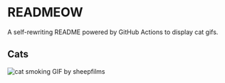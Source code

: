 # READMEOW

A self-rewriting README powered by GitHub Actions to display cat gifs.

## Cats

![cat smoking GIF by sheepfilms](https://media0.giphy.com/media/l0ExdMHUDKteztyfe/200.gif?cid=9acd02da1xo91lyxym1n78sloxei1xuo7fsll3auqo6b80aq&ep=v1_gifs_search&rid=200.gif&ct=g)
